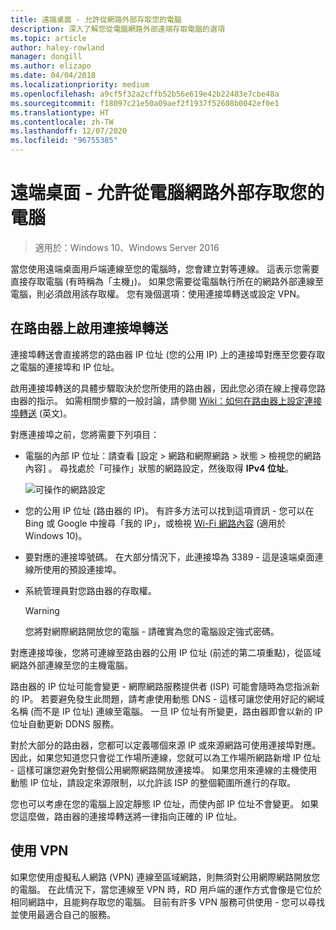 ```yaml
---
title: 遠端桌面 - 允許從網路外部存取您的電腦
description: 深入了解您從電腦網路外部遠端存取電腦的選項
ms.topic: article
author: haley-rowland
manager: dongill
ms.author: elizapo
ms.date: 04/04/2018
ms.localizationpriority: medium
ms.openlocfilehash: a9cf5f32a2cffb52b56e619e42b22483e7cbe48a
ms.sourcegitcommit: f18097c21e50a09aef2f1937f52608b0042ef0e1
ms.translationtype: HT
ms.contentlocale: zh-TW
ms.lasthandoff: 12/07/2020
ms.locfileid: "96755385"
---
```

# <a name="remote-desktop---allow-access-to-your-pc-from-outside-your-pcs-network"></a>遠端桌面 - 允許從電腦網路外部存取您的電腦

>適用於：Windows 10、Windows Server 2016

當您使用遠端桌面用戶端連線至您的電腦時，您會建立對等連線。 這表示您需要直接存取電腦 (有時稱為「主機」)。 如果您需要從電腦執行所在的網路外部連線至電腦，則必須啟用該存取權。 您有幾個選項：使用連接埠轉送或設定 VPN。

## <a name="enable-port-forwarding-on-your-router"></a>在路由器上啟用連接埠轉送

連接埠轉送會直接將您的路由器 IP 位址 (您的公用 IP) 上的連接埠對應至您要存取之電腦的連接埠和 IP 位址。

啟用連接埠轉送的具體步驟取決於您所使用的路由器，因此您必須在線上搜尋您路由器的指示。 如需相關步驟的一般討論，請參閱 [Wiki：如何在路由器上設定連接埠轉送](https://www.wikihow.com/Set-Up-Port-Forwarding-on-a-Router) (英文)。

對應連接埠之前，您將需要下列項目：

- 電腦的內部 IP 位址：請查看 [設定 > 網路和網際網路 > 狀態 > 檢視您的網路內容]  。 尋找處於「可操作」狀態的網路設定，然後取得 **IPv4 位址**。

   ![可操作的網路設定](../media/rdclient-operational-network.png)

- 您的公用 IP 位址 (路由器的 IP)。 有許多方法可以找到這項資訊 - 您可以在 Bing 或 Google 中搜尋「我的 IP」，或檢視 [Wi-Fi 網路內容](https://binged.it/2Gwob34) (適用於 Windows 10)。
- 要對應的連接埠號碼。 在大部分情況下，此連接埠為 3389 - 這是遠端桌面連線所使用的預設連接埠。
- 系統管理員對您路由器的存取權。

   >[!WARNING]
   > 您將對網際網路開放您的電腦 - 請確實為您的電腦設定強式密碼。

對應連接埠後，您將可連線至路由器的公用 IP 位址 (前述的第二項重點)，從區域網路外部連線至您的主機電腦。

路由器的 IP 位址可能會變更 - 網際網路服務提供者 (ISP) 可能會隨時為您指派新的 IP。 若要避免發生此問題，請考慮使用動態 DNS - 這樣可讓您使用好記的網域名稱 (而不是 IP 位址) 連線至電腦。 一旦 IP 位址有所變更，路由器即會以新的 IP 位址自動更新 DDNS 服務。

對於大部分的路由器，您都可以定義哪個來源 IP 或來源網路可使用連接埠對應。 因此，如果您知道您只會從工作場所連線，您就可以為工作場所網路新增 IP 位址 - 這樣可讓您避免對整個公用網際網路開放連接埠。 如果您用來連線的主機使用動態 IP 位址，請設定來源限制，以允許該 ISP 的整個範圍所進行的存取。

您也可以考慮在您的電腦上設定靜態 IP 位址，而使內部 IP 位址不會變更。 如果您這麼做，路由器的連接埠轉送將一律指向正確的 IP 位址。


## <a name="use-a-vpn"></a>使用 VPN

如果您使用虛擬私人網路 (VPN) 連線至區域網路，則無須對公用網際網路開放您的電腦。 在此情況下，當您連線至 VPN 時，RD 用戶端的運作方式會像是它位於相同網路中，且能夠存取您的電腦。 目前有許多 VPN 服務可供使用 - 您可以尋找並使用最適合自己的服務。
